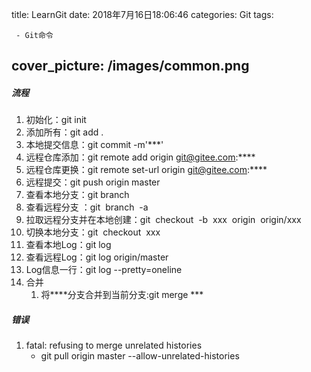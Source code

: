 title:  LearnGit
date: 2018年7月16日18:06:46
categories: Git
tags: 

	 - Git命令
cover_picture: /images/common.png
---

##### 流程

1. 初始化：git init
2. 添加所有：git add .
3. 本地提交信息：git commit -m'***'
4. 远程仓库添加：git remote add origin git@gitee.com:****
5. 远程仓库更换：git remote set-url origin git@gitee.com:****
6. 远程提交：git push origin master
7. 查看本地分支：git branch 
8. 查看远程分支 ：git  branch  -a 
9. 拉取远程分支并在本地创建：git  checkout  -b  xxx  origin  origin/xxx
10. 切换本地分支：git  checkout  xxx 
11.  查看本地Log：git log
12. 查看远程Log：git log origin/master
13. Log信息一行：git log --pretty=oneline
14. 合并
    1. 将****分支合并到当前分支:git merge  *** 



##### 错误

1. fatal: refusing to merge unrelated histories
   - git pull origin master --allow-unrelated-histories 